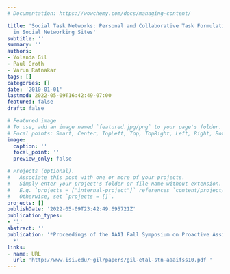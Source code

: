 ```yaml
---
# Documentation: https://wowchemy.com/docs/managing-content/

title: 'Social Task Networks: Personal and Collaborative Task Formulation and Management
  in Social Networking Sites'
subtitle: ''
summary: ''
authors:
- Yolanda Gil
- Paul Groth
- Varun Ratnakar
tags: []
categories: []
date: '2010-01-01'
lastmod: 2022-05-09T16:42:49-07:00
featured: false
draft: false

# Featured image
# To use, add an image named `featured.jpg/png` to your page's folder.
# Focal points: Smart, Center, TopLeft, Top, TopRight, Left, Right, BottomLeft, Bottom, BottomRight.
image:
  caption: ''
  focal_point: ''
  preview_only: false

# Projects (optional).
#   Associate this post with one or more of your projects.
#   Simply enter your project's folder or file name without extension.
#   E.g. `projects = ["internal-project"]` references `content/project/deep-learning/index.md`.
#   Otherwise, set `projects = []`.
projects: []
publishDate: '2022-05-09T23:42:49.695721Z'
publication_types:
- '1'
abstract: ''
publication: '*Proceedings of the AAAI Fall Symposium on Proactive Assistant Agents
  *'
links:
- name: URL
  url: 'http://www.isi.edu/~gil/papers/gil-etal-stn-aaaifss10.pdf '
---
```

